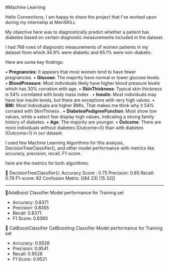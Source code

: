 #Machine Learning 

Hello Connections, 
I am happy to share the project that I've worked upon during my internship at MeriSKILL

My objective here was to diagnostically predict whether a patient has diabetes based on certain 
diagnostic measurements included in the dataset.

I had 768 rows of diagnostic measurements of women patients in my dataset from which 34.9% were diabetic 
and 65.1% were non-diabetic.

Here are some key findings:

• 𝐏𝐫𝐞𝐠𝐧𝐚𝐧𝐜𝐢𝐞𝐬: It appears that most women tend to have fewer pregnancies.
• 𝐆𝐥𝐮𝐜𝐨𝐬𝐞: The majority  have normal or lower glucose levels.
• 𝐁𝐥𝐨𝐨𝐝𝐏𝐫𝐞𝐬𝐬𝐮𝐫𝐞: Most individuals likely have higher blood pressure levels which has 30% corration with age.
• 𝐒𝐤𝐢𝐧𝐓𝐡𝐢𝐜𝐤𝐧𝐞𝐬𝐬: Typical skin thickness is 54% correlated with body mass index .
• 𝐈𝐧𝐬𝐮𝐥𝐢𝐧: Most individuals may have low insulin levels, but there are exceptions with very high values.
• 𝐁𝐌𝐈: Most individuals are higher BMIs, That makes me think why it 54% corrated with SkinThiness .
• 𝐃𝐢𝐚𝐛𝐞𝐭𝐞𝐬𝐏𝐞𝐝𝐢𝐠𝐫𝐞𝐞𝐅𝐮𝐧𝐜𝐭𝐢𝐨𝐧: Most show low values, while a select few display high values, indicating a strong family history of diabetes.
• 𝐀𝐠𝐞: The majority are younger.
• 𝐎𝐮𝐭𝐜𝐨𝐦𝐞: There are more individuals without diabetes (Outcome=0) than with diabetes (Outcome=1) in our dataset.

I used few Machine Learning Algorithms for this analysis, DecisionTreeClassifier(),
 and other model performance with metrics like accuracy, precision, recall, F1-score.

here are the metrics for both algorithms:

📌 DecisionTreeClassifier():
Accuracy Score : 0.75
Precision: 0.85
Recall: 0.79
F1-score: 82
Confusion Matrix:
[[84 23]
[15 32]]

---------------------------------
📌AdaBoost Classifier
Model performance for Training set
- Accuracy: 0.8371
- Precision: 0.8355
- Recall: 0.8371
- F1 Score: 0.8360

📌 CatBoostClassifier
CatBoosting Classifier
Model performance for Training set
- Accuracy: 0.9528
- Precision: 0.9541
- Recall: 0.9528
- F1 Score: 0.9521
